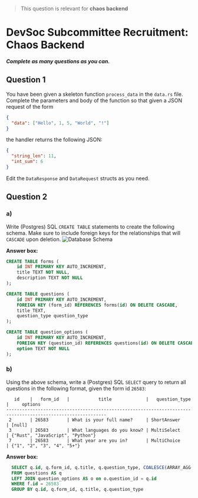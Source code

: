 > This question is relevant for **chaos backend**

# DevSoc Subcommittee Recruitment: Chaos Backend

***Complete as many questions as you can.***

## Question 1
You have been given a skeleton function `process_data` in the `data.rs` file.
Complete the parameters and body of the function so that given a JSON request of the form

```json
{
  "data": ["Hello", 1, 5, "World", "!"]
}
```

the handler returns the following JSON:
```json
{
  "string_len": 11,
  "int_sum": 6
}
```

Edit the `DataResponse` and `DataRequest` structs as you need.

## Question 2

### a)
Write (Postgres) SQL `CREATE TABLE` statements to create the following schema.
Make sure to include foreign keys for the relationships that will `CASCADE` upon deletion.
![Database Schema](db_schema.png)

**Answer box:**
```sql
CREATE TABLE forms (
    id INT PRIMARY KEY AUTO_INCREMENT,
    title TEXT NOT NULL,
    description TEXT NOT NULL
);

CREATE TABLE questions (
    id INT PRIMARY KEY AUTO_INCREMENT,
    FOREIGN KEY (form_id) REFERENCES forms(id) ON DELETE CASCADE,
    title TEXT,
    question_type question_type
);

CREATE TABLE question_options (
    id INT PRIMARY KEY AUTO_INCREMENT,
    FOREIGN KEY (question_id) REFERENCES questions(id) ON DELETE CASCADE,
    option TEXT NOT NULL
);
```

### b)
Using the above schema, write a (Postgres) SQL `SELECT` query to return all questions in the following format, given the form id `26583`:
```
   id    |   form_id   |           title             |   question_type   |     options
------------------------------------------------------------------------------------------------------------
 2       | 26583       | What is your full name?     | ShortAnswer       | [null]
 3       | 26583       | What languages do you know? | MultiSelect       | {"Rust", "JavaScript", "Python"}
 7       | 26583       | What year are you in?       | MultiChoice       | {"1", "2", "3", "4", "5+"}
```

**Answer box:**
```sql
  SELECT q.id, q.form_id, q.title, q.question_type, COALESCE(ARRAY_AGG(o.option), ARRAY[NULL]) AS options
  FROM questions AS q
  LEFT JOIN question_options AS o on o.question_id = q.id
  WHERE f.id = 26583
  GROUP BY q.id, q.form_id, q.title, q.question_type

```